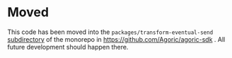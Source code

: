 # Moved

This code has been moved into the `packages/transform-eventual-send`
[subdirectory](https://github.com/Agoric/agoric-sdk/tree/master/packages/transform-eventual-send)
of the monorepo in https://github.com/Agoric/agoric-sdk . All future
development should happen there.
